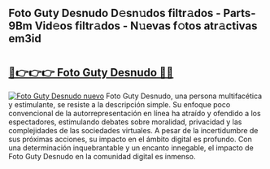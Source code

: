 ## Foto Guty Desnudo D𝚎sn𝚞dos filtr𝚊dos - Parts-9Bm Vid𝚎os filtr𝚊dos - N𝚞evas f𝚘tos atr𝚊ctivas em3id

# <h2><a href="http://mb5jaq.tromn.icu/?c=Foto+Guty+Desnudo">🔗👉👉👉 Foto Guty Desnudo 🔗🔗</a></h2>

[![Foto Guty Desnudo nuevo](https://i.imgur.com/pEAQMta.gif)](http://mb5jaq.tromn.icu/?c=Foto+Guty+Desnudo)
Foto Guty Desnudo, una persona multifacética y estimulante, se resiste a la descripción simple. Su enfoque poco convencional de la autorrepresentación en línea ha atraído y ofendido a los espectadores, estimulando debates sobre moralidad, privacidad y las complejidades de las sociedades virtuales. A pesar de la incertidumbre de sus próximas acciones, su impacto en el ámbito digital es profundo. Con una determinación inquebrantable y un encanto innegable, el impacto de Foto Guty Desnudo en la comunidad digital es inmenso.
